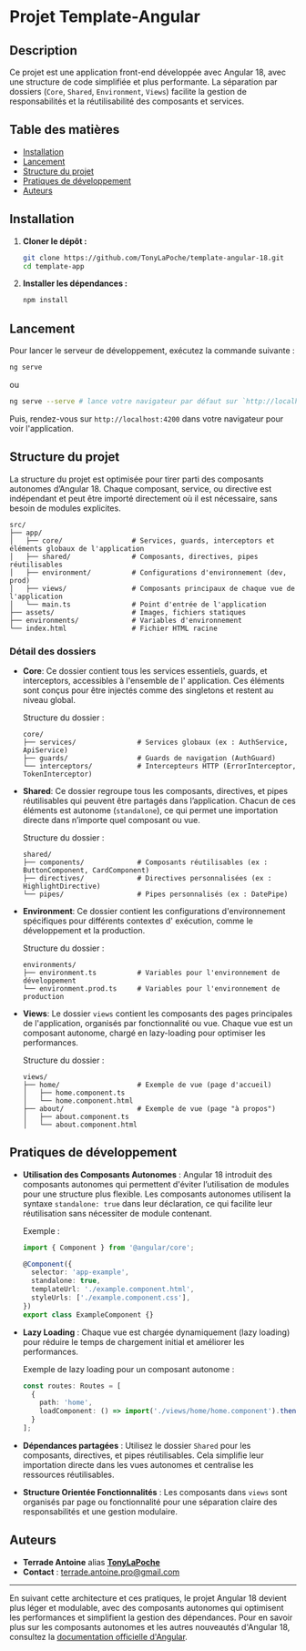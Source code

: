 # Projet Template-Angular

## Description

Ce projet est une application front-end développée avec Angular 18, avec une structure de code simplifiée et plus performante. La séparation par
dossiers (`Core`, `Shared`, `Environment`, `Views`) facilite la gestion de responsabilités et la réutilisabilité des
composants et services.

## Table des matières

- [Installation](#installation)
- [Lancement](#lancement)
- [Structure du projet](#structure-du-projet)
- [Pratiques de développement](#pratiques-de-développement)
- [Auteurs](#auteurs)

## Installation

1. **Cloner le dépôt :**

   ```bash
   git clone https://github.com/TonyLaPoche/template-angular-18.git
   cd template-app
   ```

2. **Installer les dépendances :**

   ```bash
   npm install
   ```

## Lancement

Pour lancer le serveur de développement, exécutez la commande suivante :

```bash
ng serve
```
ou

```bash
ng serve --serve # lance votre navigateur par défaut sur `http://localhost:4200`
```

Puis, rendez-vous sur `http://localhost:4200` dans votre navigateur pour voir l'application.

## Structure du projet

La structure du projet est optimisée pour tirer parti des composants autonomes d’Angular 18. Chaque composant, service,
ou directive est indépendant et peut être importé directement où il est nécessaire, sans besoin de modules explicites.

```
src/
├── app/
│   ├── core/                 # Services, guards, interceptors et éléments globaux de l'application
│   ├── shared/               # Composants, directives, pipes réutilisables
│   ├── environment/          # Configurations d'environnement (dev, prod)
│   ├── views/                # Composants principaux de chaque vue de l'application
│   └── main.ts               # Point d'entrée de l'application
├── assets/                   # Images, fichiers statiques
├── environments/             # Variables d'environnement
└── index.html                # Fichier HTML racine
```

### Détail des dossiers

- **Core**: Ce dossier contient tous les services essentiels, guards, et interceptors, accessibles à l'ensemble de l'
  application. Ces éléments sont conçus pour être injectés comme des singletons et restent au niveau global. 

  Structure du dossier :
  ```
  core/
  ├── services/               # Services globaux (ex : AuthService, ApiService)
  ├── guards/                 # Guards de navigation (AuthGuard)
  └── interceptors/           # Intercepteurs HTTP (ErrorInterceptor, TokenInterceptor)
  ```

- **Shared**: Ce dossier regroupe tous les composants, directives, et pipes réutilisables qui peuvent être partagés dans
  l’application. Chacun de ces éléments est autonome (`standalone`), ce qui permet une importation directe dans
  n’importe quel composant ou vue.

  Structure du dossier :
  ```
  shared/
  ├── components/             # Composants réutilisables (ex : ButtonComponent, CardComponent)
  ├── directives/             # Directives personnalisées (ex : HighlightDirective)
  └── pipes/                  # Pipes personnalisés (ex : DatePipe)
  ```

- **Environment**: Ce dossier contient les configurations d'environnement spécifiques pour différents contextes d'
  exécution, comme le développement et la production.

  Structure du dossier :
  ```
  environments/
  ├── environment.ts          # Variables pour l'environnement de développement
  └── environment.prod.ts     # Variables pour l'environnement de production
  ```

- **Views**: Le dossier `views` contient les composants des pages principales de l'application, organisés par
  fonctionnalité ou vue. Chaque vue est un composant autonome, chargé en lazy-loading pour optimiser les performances.

  Structure du dossier :
  ```
  views/
  ├── home/                   # Exemple de vue (page d'accueil)
  │   ├── home.component.ts
  │   └── home.component.html
  ├── about/                  # Exemple de vue (page "à propos")
  │   ├── about.component.ts
  │   └── about.component.html
  ```

## Pratiques de développement

- **Utilisation des Composants Autonomes** : Angular 18 introduit des composants autonomes qui permettent d'éviter
  l’utilisation de modules pour une structure plus flexible. Les composants autonomes utilisent la
  syntaxe `standalone: true` dans leur déclaration, ce qui facilite leur réutilisation sans nécessiter de module
  contenant.

  Exemple :
  ```typescript
  import { Component } from '@angular/core';

  @Component({
    selector: 'app-example',
    standalone: true,
    templateUrl: './example.component.html',
    styleUrls: ['./example.component.css'],
  })
  export class ExampleComponent {}
  ```

- **Lazy Loading** : Chaque vue est chargée dynamiquement (lazy loading) pour réduire le temps de chargement initial et
  améliorer les performances.

  Exemple de lazy loading pour un composant autonome :
  ```typescript
  const routes: Routes = [
    {
      path: 'home',
      loadComponent: () => import('./views/home/home.component').then(m => m.HomeComponent)
    }
  ];
  ```

- **Dépendances partagées** : Utilisez le dossier `Shared` pour les composants, directives, et pipes réutilisables. Cela
  simplifie leur importation directe dans les vues autonomes et centralise les ressources réutilisables.

- **Structure Orientée Fonctionnalités** : Les composants dans `views` sont organisés par page ou fonctionnalité pour
  une séparation claire des responsabilités et une gestion modulaire.

## Auteurs

- **Terrade Antoine** alias **[TonyLaPoche](https://www.linkedin.com/in/antoine-terrade-web/)**
- **Contact** : [terrade.antoine.pro@gmail.com](mailto:terrade.antoine.pro@gmail.com)

---

En suivant cette architecture et ces pratiques, le projet Angular 18 devient plus léger et modulable, avec des
composants autonomes qui optimisent les performances et simplifient la gestion des dépendances. Pour en savoir plus sur
les composants autonomes et les autres nouveautés d'Angular 18, consultez
la [documentation officielle d'Angular](https://angular.io/docs).